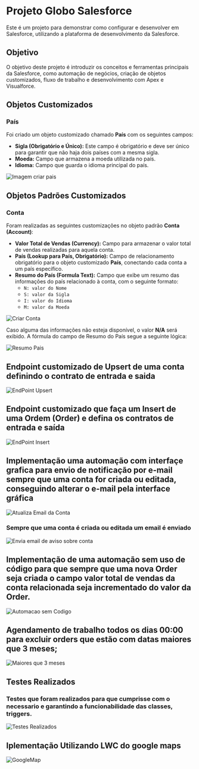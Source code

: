 # Projeto Globo Salesforce

Este é um projeto para demonstrar como configurar e desenvolver em Salesforce, utilizando a plataforma de desenvolvimento da Salesforce.

## Objetivo

O objetivo deste projeto é introduzir os conceitos e ferramentas principais da Salesforce, como automação de negócios, criação de objetos customizados, fluxo de trabalho e desenvolvimento com Apex e Visualforce.

## Objetos Customizados

### País

Foi criado um objeto customizado chamado **País** com os seguintes campos:

- **Sigla (Obrigatório e Único):** Este campo é obrigatório e deve ser único para garantir que não haja dois países com a mesma sigla.
- **Moeda:** Campo que armazena a moeda utilizada no país.
- **Idioma:** Campo que guarda o idioma principal do país.

![Imagem criar pais](assets/Criar%20Pais.png)

## Objetos Padrões Customizados

### Conta

Foram realizadas as seguintes customizações no objeto padrão **Conta (Account)**:

- **Valor Total de Vendas (Currency):** Campo para armazenar o valor total de vendas realizadas para aquela conta.
- **País (Lookup para País, Obrigatório):** Campo de relacionamento obrigatório para o objeto customizado **País**, conectando cada conta a um país específico.
- **Resumo do País (Formula Text):** Campo que exibe um resumo das informações do país relacionado à conta, com o seguinte formato:
  - `N: valor do Nome`
  - `S: valor da Sigla`
  - `I: valor do Idioma`
  - `M: valor da Moeda`

![Criar Conta](assets/Criar%20Conta.png)

Caso alguma das informações não esteja disponível, o valor **N/A** será exibido. A fórmula do campo de Resumo do País segue a seguinte lógica:

![Resumo Pais](assets/Resumo%20Pais.png)

## Endpoint customizado de Upsert de uma conta definindo o contrato de entrada e saida

![EndPoint Upsert](assets/Account%20Upsert.png)

## Endpoint customizado que faça um Insert de uma Ordem (Order) e defina os contratos de entrada e saída

![EndPoint Insert](assets/Order%20Insert.png)

## Implementação uma automação com interfaçe grafica para envio de notificação por e-mail sempre que uma conta for criada ou editada, conseguindo alterar o e-mail pela interface gráfica

![Atualiza Email da Conta](assets/Atualiza%20email%20da%20conta.png)

### Sempre que uma conta é criada ou editada um email é enviado

![Envia email de aviso sobre conta](assets/Envia%20email%20aviso.png)

## Implementação de uma automação sem uso de código para que sempre que uma nova Order seja criada o campo valor total de vendas da conta relacionada seja incrementado do valor da Order.

![Automacao sem Codigo](assets/Automacao%20sem%20codigo.png)

## Agendamento de trabalho todos os dias 00:00 para excluir orders que estão com datas maiores que 3 meses;

![Maiores que 3 meses](assets/Maiores%20que%20tres%20meses.png)

## Testes Realizados

### Testes que foram realizados para que cumprisse com o necessario e garantindo a funcionabilidade das classes, triggers.

![Testes Realizados](assets/Testes%20Realizados.png)

## Iplementação Utilizando LWC do google maps

![GoogleMap](assets/Google%20Map.png)